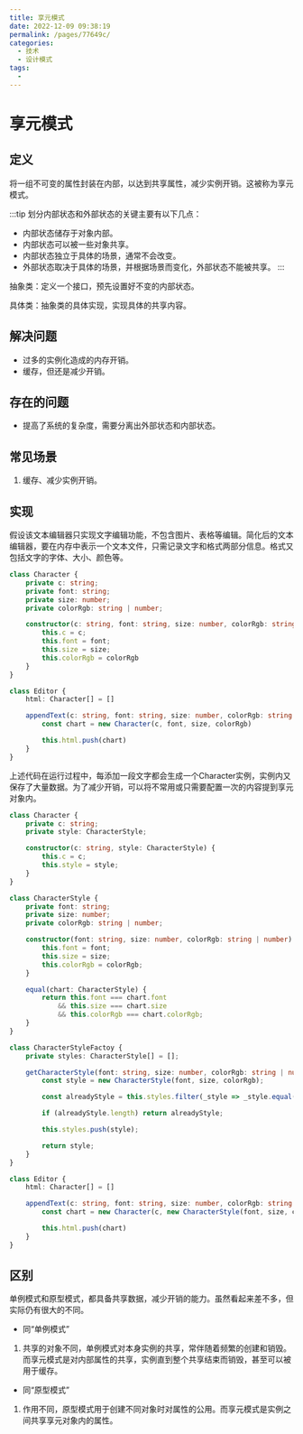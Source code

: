```yaml
---
title: 享元模式
date: 2022-12-09 09:38:19
permalink: /pages/77649c/
categories:
  - 技术
  - 设计模式
tags:
  - 
---
```


# 享元模式

## 定义

将一组不可变的属性封装在内部，以达到共享属性，减少实例开销。这被称为享元模式。

:::tip
划分内部状态和外部状态的关键主要有以下几点：
* 内部状态储存于对象内部。 
* 内部状态可以被一些对象共享。 
* 内部状态独立于具体的场景，通常不会改变。 
* 外部状态取决于具体的场景，并根据场景而变化，外部状态不能被共享。
:::

<!-- more -->

抽象类：定义一个接口，预先设置好不变的内部状态。

具体类：抽象类的具体实现，实现具体的共享内容。

## 解决问题

* 过多的实例化造成的内存开销。
* 缓存，但还是减少开销。

## 存在的问题

* 提高了系统的复杂度，需要分离出外部状态和内部状态。

## 常见场景

1. 缓存、减少实例开销。

## 实现

假设该文本编辑器只实现文字编辑功能，不包含图片、表格等编辑。简化后的文本编辑器，要在内存中表示一个文本文件，只需记录文字和格式两部分信息。格式又包括文字的字体、大小、颜色等。

```typescript
class Character {
    private c: string;
    private font: string;
    private size: number;
    private colorRgb: string | number;

    constructor(c: string, font: string, size: number, colorRgb: string | number) {
        this.c = c;
        this.font = font;
        this.size = size;
        this.colorRgb = colorRgb
    }
}

class Editor {
    html: Character[] = []

    appendText(c: string, font: string, size: number, colorRgb: string | number): void {
        const chart = new Character(c, font, size, colorRgb)

        this.html.push(chart)
    }
}
```

上述代码在运行过程中，每添加一段文字都会生成一个Character实例，实例内又保存了大量数据。为了减少开销，可以将不常用或只需要配置一次的内容提到享元对象内。

```typescript
class Character {
    private c: string;
    private style: CharacterStyle;

    constructor(c: string, style: CharacterStyle) {
        this.c = c;
        this.style = style;
    }
}

class CharacterStyle {
    private font: string;
    private size: number;
    private colorRgb: string | number;

    constructor(font: string, size: number, colorRgb: string | number) {
        this.font = font;
        this.size = size;
        this.colorRgb = colorRgb;
    }

    equal(chart: CharacterStyle) {
        return this.font === chart.font
            && this.size === chart.size
            && this.colorRgb === chart.colorRgb;
    }
}

class CharacterStyleFactoy {
    private styles: CharacterStyle[] = [];

    getCharacterStyle(font: string, size: number, colorRgb: string | number) {
        const style = new CharacterStyle(font, size, colorRgb);

        const alreadyStyle = this.styles.filter(_style => _style.equal(style));

        if (alreadyStyle.length) return alreadyStyle;

        this.styles.push(style);

        return style;
    }
}

class Editor {
    html: Character[] = []

    appendText(c: string, font: string, size: number, colorRgb: string | number): void {
        const chart = new Character(c, new CharacterStyle(font, size, colorRgb))

        this.html.push(chart)
    }
}
```

## 区别

单例模式和原型模式，都具备共享数据，减少开销的能力。虽然看起来差不多，但实际仍有很大的不同。

* 同“单例模式”

1. 共享的对象不同，单例模式对本身实例的共享，常伴随着频繁的创建和销毁。而享元模式是对内部属性的共享，实例直到整个共享结束而销毁，甚至可以被用于缓存。

* 同“原型模式”

1. 作用不同，原型模式用于创建不同对象时对属性的公用。而享元模式是实例之间共享享元对象内的属性。